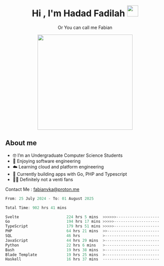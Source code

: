 <h1 align="center">Hi , I'm Hadad Fadilah  <img src="https://media.giphy.com/media/hvRJCLFzcasrR4ia7z/giphy.gif" width="35" ></h1>
<p align="center"><span>Or You can call me <span style="font: bold">Fabian</span></p>
<p align="center">
<img src="https://media.tenor.com/78dNivDemDAAAAAi/speech-bubble-venti.gif" width="300"/>    
</p>

##  About me
- 🤓 I’m an Undergraduate Computer Science Students
- 🍰 Enjoying software engineering
- ☁️ Learning cloud and platform engineering
- 🧰 Currently building apps with Go, PHP and Typescript 
- 🏃‍♂️ Definitely not a venti fans

Contact Me : fabianvka@proton.me

<!--START_SECTION:waka-->

```go
From: 25 July 2024 - To: 01 August 2025

Total Time: 902 hrs 41 mins

Svelte                     224 hrs 5 mins  >>>>>>-------------------   24.63 %
Go                         194 hrs 17 mins >>>>>--------------------   21.35 %
TypeScript                 179 hrs 51 mins >>>>>--------------------   19.77 %
PHP                        64 hrs 21 mins  >>-----------------------   07.07 %
SQL                        46 hrs          >------------------------   05.06 %
JavaScript                 44 hrs 29 mins  >------------------------   04.89 %
Python                     22 hrs 6 mins   >------------------------   02.43 %
Bash                       19 hrs 38 mins  >------------------------   02.16 %
Blade Template             19 hrs 25 mins  >------------------------   02.14 %
Haskell                    16 hrs 37 mins  -------------------------   01.83 %
```

<!--END_SECTION:waka-->




<!--
**Fadil-Tao/Fadil-Tao** is a ✨ _special_ ✨ repository because its `README.md` (this file) appears on your GitHub profile.


